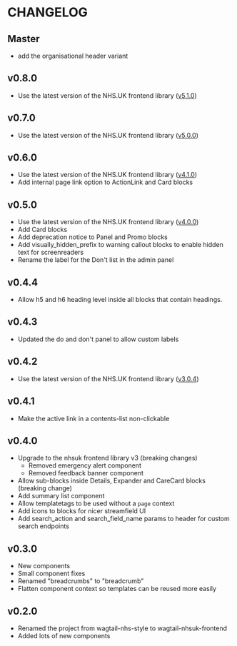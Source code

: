 # CHANGELOG

## Master

- add the organisational header variant

## v0.8.0

- Use the latest version of the NHS.UK frontend library ([v5.1.0](https://github.com/nhsuk/nhsuk-frontend/blob/master/CHANGELOG.md#510---14-may-2021))

## v0.7.0

- Use the latest version of the NHS.UK frontend library ([v5.0.0](https://github.com/nhsuk/nhsuk-frontend/blob/master/CHANGELOG.md#500---26-march-2021))

## v0.6.0

- Use the latest version of the NHS.UK frontend library ([v4.1.0](https://github.com/nhsuk/nhsuk-frontend/blob/master/CHANGELOG.md#410---21-january-2021))
- Add internal page link option to ActionLink and Card blocks

## v0.5.0

- Use the latest version of the NHS.UK frontend library ([v4.0.0](https://github.com/nhsuk/nhsuk-frontend/blob/master/CHANGELOG.md#400---26-october-2020))
- Add Card blocks
- Add deprecation notice to Panel and Promo blocks
- Add visually_hidden_prefix to warning callout blocks to enable hidden text for screenreaders
- Rename the label for the Don't list in the admin panel

## v0.4.4

- Allow h5 and h6 heading level inside all blocks that contain headings.

## v0.4.3

- Updated the do and don't panel to allow custom labels

## v0.4.2

- Use the latest version of the NHS.UK frontend library ([v3.0.4](https://github.com/nhsuk/nhsuk-frontend/blob/master/CHANGELOG.md#304---24-march-2020))

## v0.4.1

- Make the active link in a contents-list non-clickable

## v0.4.0

- Upgrade to the nhsuk frontend library v3 (breaking changes)
  - Removed emergency alert component
  - Removed feedback banner component
- Allow sub-blocks inside Details, Expander and CareCard blocks (breaking change)
- Add summary list component
- Allow templatetags to be used without a `page` context
- Add icons to blocks for nicer streamfield UI
- Add search_action and search_field_name params to header for custom search endpoints

## v0.3.0

- New components
- Small component fixes
- Renamed "breadcrumbs" to "breadcrumb"
- Flatten component context so templates can be reused more easily


## v0.2.0

- Renamed the project from wagtail-nhs-style to wagtail-nhsuk-frontend
- Added lots of new components
